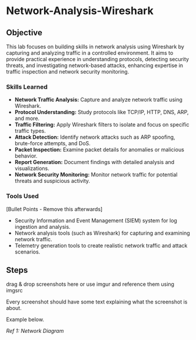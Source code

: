 # Network-Analysis-Wireshark

## Objective

This lab focuses on building skills in network analysis using Wireshark by capturing and analyzing traffic in a controlled environment. It aims to provide practical experience in understanding protocols, detecting security threats, and investigating network-based attacks, enhancing expertise in traffic inspection and network security monitoring.

### Skills Learned

- **Network Traffic Analysis:** Capture and analyze network traffic using Wireshark.
- **Protocol Understanding:** Study protocols like TCP/IP, HTTP, DNS, ARP, and more.
- **Traffic Filtering:** Apply Wireshark filters to isolate and focus on specific traffic types.
- **Attack Detection:** Identify network attacks such as ARP spoofing, brute-force attempts, and DoS.
- **Packet Inspection:** Examine packet details for anomalies or malicious behavior.
- **Report Generation:** Document findings with detailed analysis and visualizations.
- **Network Security Monitoring:** Monitor network traffic for potential threats and suspicious activity.

### Tools Used
[Bullet Points - Remove this afterwards]

- Security Information and Event Management (SIEM) system for log ingestion and analysis.
- Network analysis tools (such as Wireshark) for capturing and examining network traffic.
- Telemetry generation tools to create realistic network traffic and attack scenarios.

## Steps
drag & drop screenshots here or use imgur and reference them using imgsrc

Every screenshot should have some text explaining what the screenshot is about.

Example below.

*Ref 1: Network Diagram*
